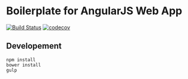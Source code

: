 # Boilerplate for AngularJS Web App
[![Build Status](https://travis-ci.org/jsboilerplates/web-angularjs.svg?branch=master)](https://travis-ci.org/jsboilerplates/web-angularjs)
[![codecov](https://codecov.io/gh/jsboilerplates/web-angularjs/branch/master/graph/badge.svg)](https://codecov.io/gh/jsboilerplates/web-angularjs)

## Developement

    npm install
    bower install
    gulp
